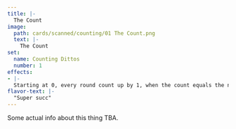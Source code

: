 ```yaml
---
title: |-
  The Count
image: 
  path: cards/scanned/counting/01 The Count.png
  text: |-
    The Count
set:
  name: Counting Dittos
  number: 1
effects: 
- |-
  Starting at 0, every round count up by 1, when the count equals the number of cards in your hand, Discard your hand.
flavor-text: |-
  "Super succ"
---
```

Some actual info about this thing TBA.
